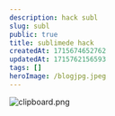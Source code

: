 ```yaml
---
description: hack subl
slug: subl
public: true
title: sublimede hack
createdAt: 1715674652762
updatedAt: 1715762156593
tags: []
heroImage: /blogjpg.jpeg
---
```


![clipboard.png](/posts/subl_clipboard-png.png)
